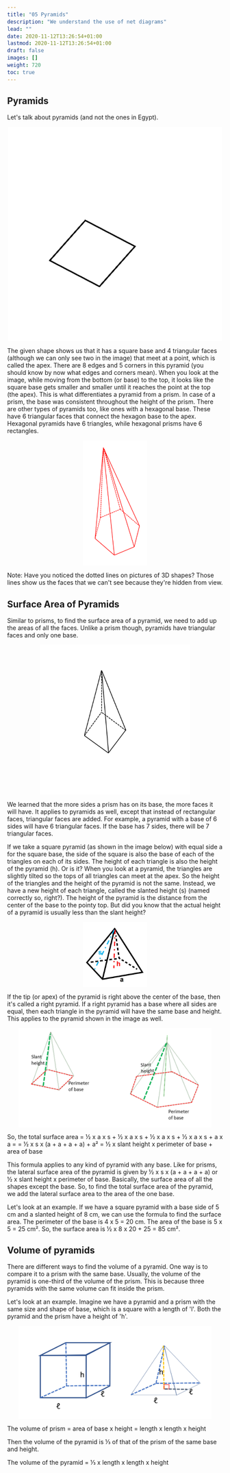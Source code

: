 ```yaml
---
title: "05 Pyramids"
description: "We understand the use of net diagrams"
lead: ""
date: 2020-11-12T13:26:54+01:00
lastmod: 2020-11-12T13:26:54+01:00
draft: false
images: []
weight: 720
toc: true
---
```


## Pyramids


Let's talk about pyramids (and not the ones in Egypt). 


<img src="2_29_pyramid_extruded.gif" width="500" style="display: block; margin: 0 auto;">

The given shape shows us that it has a square base and 4 triangular faces (although we can only see two in the image) that meet at a point, which is called the apex. There are 8 edges and 5 corners in this pyramid (you should know by now what edges and corners mean). When you look at the image,  while moving from the bottom (or base) to the top, it looks like the square base gets smaller and smaller until it reaches the point at the top (the apex). This is what differentiates a pyramid from a prism. In case of a prism, the base was consistent throughout the height of the prism. 
There are other types of pyramids too, like ones with a hexagonal base. These have 6 triangular faces that connect the hexagon base to the apex. Hexagonal pyramids have 6 triangles, while hexagonal prisms have 6 rectangles.


<img src="2_30_hexagonal_pyramid.png" width="150" style="display: block; margin: 0 auto;">


Note: Have you noticed the dotted lines on pictures of 3D shapes? Those lines show us the faces that we can't see because they're hidden from view.

## Surface Area of Pyramids

Similar to prisms, to find the surface area of a pyramid, we need to add up the areas of all the faces. Unlike a prism though, pyramids have triangular faces and only one base. 

<img src="6_1_all_faces_of_pyramid.gif" width="350" style="display: block; margin: 0 auto;">

We learned that the more sides a prism has on its base, the more faces it will have. It applies to pyramids as well, except that instead of rectangular faces, triangular faces are added. For example, a pyramid with a base of 6 sides will have 6 triangular faces. If the base has 7 sides, there will be 7 triangular faces.


If we take a square pyramid (as shown in the image below) with equal side a for the square base, the side of the square is also the base of each of the triangles on each of its sides. The height of each triangle is also the height of the pyramid (h). Or is it? When you look at a pyramid, the triangles are slightly tilted so the tops of all triangles can meet at the apex. So the height of the triangles and the height of the pyramid is not the same. Instead, we have a new height of each triangle, called the slanted height (s) (named correctly so, right?). The height of the pyramid is the distance from the center of the base to the pointy top. But did you know that the actual height of a pyramid is usually less than the slant height? 

<img src="2_46_square_prism.jpg" width="150" style="display: block; margin: 0 auto;">

If the tip (or apex) of the pyramid is right above the center of the base, then it's called a right pyramid. If a right pyramid has a base where all sides are equal, then each triangle in the pyramid will have the same base and height. This applies to the pyramid shown in the image as well. 


<img src="6_2_pyramids.jpg" width="450" style="display: block; margin: 0 auto;">

So, the total surface area = ½ x a x s + ½ x a x s + ½ x a x s + ½ x a x s + a x a = 
= ½ x s x (a + a + a + a) + a²
= ½ x slant height x perimeter of base + area of base
 
This formula applies to any kind of pyramid with any base. 
Like for prisms, the lateral surface area of the pyramid is given by ½ x s x (a + a + a + a) or ½ x slant height x perimeter of base. Basically, the surface area of all the shapes except the base. So, to find the total surface area of the pyramid, we add the lateral surface area to the area of the one base.

Let's look at an example. If we have a square pyramid with a base side of 5 cm and a slanted height of 8 cm, we can use the formula to find the surface area. The perimeter of the base is 4 x 5 = 20 cm. The area of the base is 5 x 5 = 25 cm². So, the surface area is ½ x 8 x 20 + 25 = 85 cm².

## Volume of pyramids

There are different ways to find the volume of a pyramid. One way is to compare it to a prism with the same base. Usually, the volume of the pyramid is one-third of the volume of the prism. This is because three pyramids with the same volume can fit inside the prism. 

Let's look at an example. Imagine we have a pyramid and a prism with the same size and shape of base, which is a square with a length of 'l'. Both the pyramid and the prism have a height of 'h'. 

<img src="6_3_prism_and_pyramid.jpg" width="450" style="display: block; margin: 0 auto;">

The volume of prism = area of base x height = length x length x height

Then the volume of the pyramid is ⅓ of that of the prism of the same base and height. 

The volume of the pyramid = ⅓ x length x length x height

